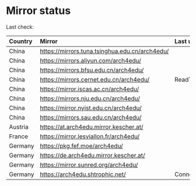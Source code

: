 <script src="./time.js"></script>
# Mirror status
Last check: <script type="text/javascript">localize(1754519265.688196);</script>

|Country|Mirror|Last update|
|:------|:-----|:----------|
|China|https://mirrors.tuna.tsinghua.edu.cn/arch4edu/|<script type="text/javascript">localize(1754463409);</script>|
|China|https://mirrors.aliyun.com/arch4edu/|<script type="text/javascript">localize(1754463409);</script>|
|China|https://mirrors.bfsu.edu.cn/arch4edu/|<script type="text/javascript">localize(1754463409);</script>|
|China|https://mirrors.cernet.edu.cn/arch4edu/|ReadTimeout|
|China|https://mirror.iscas.ac.cn/arch4edu/|<script type="text/javascript">localize(1754463409);</script>|
|China|https://mirrors.nju.edu.cn/arch4edu/|<script type="text/javascript">localize(1754419977);</script>|
|China|https://mirror.nyist.edu.cn/arch4edu/|<script type="text/javascript">localize(1754463409);</script>|
|China|https://mirrors.sau.edu.cn/arch4edu/|<script type="text/javascript">localize(1754376915);</script>|
|Austria|https://at.arch4edu.mirror.kescher.at/|<script type="text/javascript">localize(1754463409);</script>|
|France|https://mirror.lesviallon.fr/arch4edu/|<script type="text/javascript">localize(1754463409);</script>|
|Germany|https://pkg.fef.moe/arch4edu/|<script type="text/javascript">localize(1754463409);</script>|
|Germany|https://de.arch4edu.mirror.kescher.at/|<script type="text/javascript">localize(1754463409);</script>|
|Germany|https://mirror.sunred.org/arch4edu/|<script type="text/javascript">localize(1754463409);</script>|
|Germany|https://arch4edu.shtrophic.net/|ConnectionError|

<script src="./tablefilter/tablefilter.js"></script>
<script src="./table.js"></script>